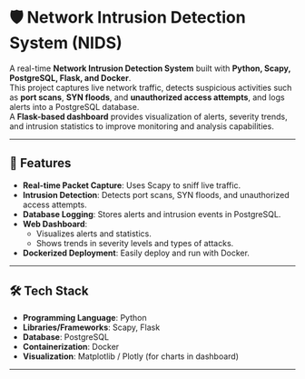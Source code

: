 # 🛡️ Network Intrusion Detection System (NIDS)

A real-time **Network Intrusion Detection System** built with **Python, Scapy, PostgreSQL, Flask, and Docker**.  
This project captures live network traffic, detects suspicious activities such as **port scans**, **SYN floods**, and **unauthorized access attempts**, and logs alerts into a PostgreSQL database.  
A **Flask-based dashboard** provides visualization of alerts, severity trends, and intrusion statistics to improve monitoring and analysis capabilities.

---

## 🚀 Features
- **Real-time Packet Capture**: Uses Scapy to sniff live traffic.
- **Intrusion Detection**: Detects port scans, SYN floods, and unauthorized access attempts.
- **Database Logging**: Stores alerts and intrusion events in PostgreSQL.
- **Web Dashboard**:
  - Visualizes alerts and statistics.
  - Shows trends in severity levels and types of attacks.
- **Dockerized Deployment**: Easily deploy and run with Docker.

---

## 🛠️ Tech Stack
- **Programming Language**: Python  
- **Libraries/Frameworks**: Scapy, Flask  
- **Database**: PostgreSQL  
- **Containerization**: Docker  
- **Visualization**: Matplotlib / Plotly (for charts in dashboard)  

---
